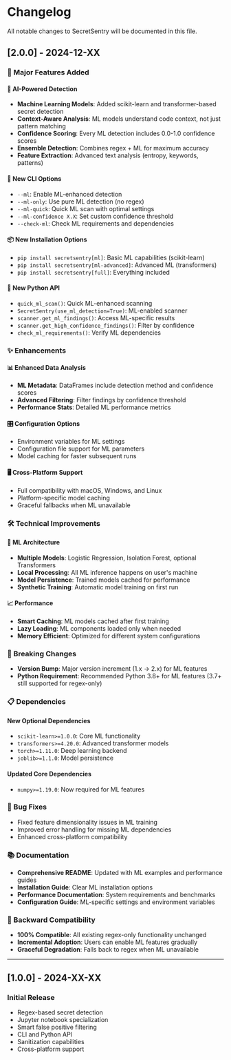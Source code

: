 # Changelog

All notable changes to SecretSentry will be documented in this file.

## [2.0.0] - 2024-12-XX

### 🚀 Major Features Added

#### **🤖 AI-Powered Detection**
- **Machine Learning Models**: Added scikit-learn and transformer-based secret detection
- **Context-Aware Analysis**: ML models understand code context, not just pattern matching
- **Confidence Scoring**: Every ML detection includes 0.0-1.0 confidence scores
- **Ensemble Detection**: Combines regex + ML for maximum accuracy
- **Feature Extraction**: Advanced text analysis (entropy, keywords, patterns)

#### **🔧 New CLI Options**
- `--ml`: Enable ML-enhanced detection
- `--ml-only`: Use pure ML detection (no regex)
- `--ml-quick`: Quick ML scan with optimal settings
- `--ml-confidence X.X`: Set custom confidence threshold
- `--check-ml`: Check ML requirements and dependencies

#### **📦 New Installation Options**
- `pip install secretsentry[ml]`: Basic ML capabilities (scikit-learn)
- `pip install secretsentry[ml-advanced]`: Advanced ML (transformers)
- `pip install secretsentry[full]`: Everything included

#### **🐍 New Python API**
- `quick_ml_scan()`: Quick ML-enhanced scanning
- `SecretSentry(use_ml_detection=True)`: ML-enabled scanner
- `scanner.get_ml_findings()`: Access ML-specific results
- `scanner.get_high_confidence_findings()`: Filter by confidence
- `check_ml_requirements()`: Verify ML dependencies

### ✨ Enhancements

#### **📊 Enhanced Data Analysis**
- **ML Metadata**: DataFrames include detection method and confidence scores
- **Advanced Filtering**: Filter findings by confidence threshold
- **Performance Stats**: Detailed ML performance metrics

#### **🎛️ Configuration Options**
- Environment variables for ML settings
- Configuration file support for ML parameters
- Model caching for faster subsequent runs

#### **🖥️ Cross-Platform Support**
- Full compatibility with macOS, Windows, and Linux
- Platform-specific model caching
- Graceful fallbacks when ML unavailable

### 🛠️ Technical Improvements

#### **🧠 ML Architecture**
- **Multiple Models**: Logistic Regression, Isolation Forest, optional Transformers
- **Local Processing**: All ML inference happens on user's machine
- **Model Persistence**: Trained models cached for performance
- **Synthetic Training**: Automatic model training on first run

#### **📈 Performance**
- **Smart Caching**: ML models cached after first training
- **Lazy Loading**: ML components loaded only when needed
- **Memory Efficient**: Optimized for different system configurations

### 🔧 Breaking Changes

- **Version Bump**: Major version increment (1.x → 2.x) for ML features
- **Python Requirement**: Recommended Python 3.8+ for ML features (3.7+ still supported for regex-only)

### 📋 Dependencies

#### **New Optional Dependencies**
- `scikit-learn>=1.0.0`: Core ML functionality
- `transformers>=4.20.0`: Advanced transformer models
- `torch>=1.11.0`: Deep learning backend
- `joblib>=1.1.0`: Model persistence

#### **Updated Core Dependencies**
- `numpy>=1.19.0`: Now required for ML features

### 🐛 Bug Fixes

- Fixed feature dimensionality issues in ML training
- Improved error handling for missing ML dependencies
- Enhanced cross-platform compatibility

### 📚 Documentation

- **Comprehensive README**: Updated with ML examples and performance guides
- **Installation Guide**: Clear ML installation options
- **Performance Documentation**: System requirements and benchmarks
- **Configuration Guide**: ML-specific settings and environment variables

### 🔄 Backward Compatibility

- **100% Compatible**: All existing regex-only functionality unchanged
- **Incremental Adoption**: Users can enable ML features gradually
- **Graceful Degradation**: Falls back to regex when ML unavailable

---

## [1.0.0] - 2024-XX-XX

### Initial Release
- Regex-based secret detection
- Jupyter notebook specialization  
- Smart false positive filtering
- CLI and Python API
- Sanitization capabilities
- Cross-platform support